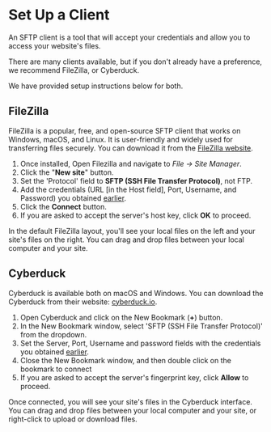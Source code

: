 # Set Up a Client

An SFTP client is a tool that will accept your credentials and allow you to access your website's files. 

There are many clients available, but if you don't already have a preference, we recommend FileZilla, or Cyberduck. 

We have provided setup instructions below for both.

## FileZilla

FileZilla is a popular, free, and open-source SFTP client that works on Windows, macOS, and Linux. It is user-friendly and widely used for transferring files securely. You can download it from the [FileZilla website](https://filezilla-project.org/download.php).

1. Once installed, Open Filezilla and navigate to *File → Site Manager*.
2. Click the "**New site**" button.
3. Set the 'Protocol' field to **SFTP (SSH File Transfer Protocol)**, not FTP.
4. Add the credentials (URL [in the Host field], Port, Username, and Password) you obtained [earlier](credentials.md).
5. Click the **Connect** button.
6. If you are asked to accept the server's host key, click **OK** to proceed.

In the default FileZilla layout, you'll see your local files on the left and your site's files on the right. You can drag and drop files between your local computer and your site. 

## Cyberduck

Cyberduck is available both on macOS and Windows. You can download the Cyberduck from their website: [cyberduck.io](https://cyberduck.io/).

1. Open Cyberduck and click on the New Bookmark (**+**) button.
2. In the New Bookmark window, select 'SFTP (SSH File Transfer Protocol)' from the dropdown.
3. Set the Server, Port, Username and password fields with the credentials you obtained [earlier](credentials.md).
4. Close the New Bookmark window, and then double click on the bookmark to connect
5. If you are asked to accept the server's fingerprint key, click **Allow** to proceed.

Once connected, you will see your site's files in the Cyberduck interface. You can drag and drop files between your local computer and your site, or right-click to upload or download files.